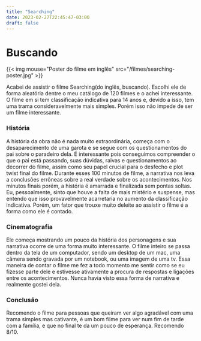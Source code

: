 ```yaml
---
title: "Searching"
date: 2023-02-27T22:45:47-03:00
draft: false
---
```


# Buscando
{{< img mouse="Poster do filme em inglês" src="/filmes/searching-poster.jpg" >}}

 Acabei de assistir o filme Searching(do inglês, buscando). Escolhi ele de forma aleatória dentre o meu catálogo de 120 filmes e o achei interessante. O filme em si tem classificação indicativa para 14 anos e, devido a isso, tem uma trama consideravelmente mais simples. Porém isso não impede de ser um filme interessante.

### História

A história da obra não é nada muito extraordinária, começa com o desaparecimento de uma garota e se segue com os questionamentos do  pai sobre o paradeiro dela.
É interessante pois conseguimos compreender o que o pai está passando, suas dúvidas, raivas e questionamentos ao decorrer do filme, assim como seu papel crucial para o desfecho e plot twist final do filme.
Durante esses 100 minutos de filme, a narrativa nos leva a conclusões errôneas sobre a real verdade sobre os acontecimentos. Nos minutos finais porém, a história é amarrada e finalizada sem pontas soltas. Eu, pessoalmente, sinto que houve a falta de mais mistério e suspense, mas entendo que isso provavelmente acarretaria no aumento da classificação indicativa.
Porém, um fator que trouxe muito deleite ao assistir o filme é a forma como ele é contado.

### Cinematografia
Ele começa mostrando um pouco da história dos personagens e sua narrativa ocorre de uma forma muito interessante. O filme inteiro se passa dentro da tela de um computador, sendo um desktop de um mac, uma câmera sendo gravada por um notebook, ou uma imagem de uma tv. Essa maneira de contar o filme me fez a todo momento me sentir como se eu fizesse parte dele e estivesse ativamente a procura de respostas e ligações entre os acontecimentos. Nunca havia visto essa forma de narrativa e realmente gostei dela. 

### Conclusão
Recomendo o filme para pessoas que queiram ver algo agradável com uma trama simples mas cativante, é um bom filme para ver num fim de tarde com a família, e que no final te da um pouco de esperança. Recomendo 8/10.
